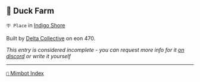 ## 🦆 Duck Farm

`🪧 Place` in [Indigo Shore](<https://zeithalt.github.io/r/indigo_shore.html>)

Built by [Delta Collective](<https://zeithalt.github.io/r/delta_collective.html>) on eon 470.

_This entry is considered incomplete - you can request more info for it [on discord](<https://discord.com/channels/562910943848169472/1173922660489633802>) or write it yourself_


-----
[`📑` Mimbot Index](<https://zeithalt.github.io/r/#7e10>)
<!---
keywords: dc, indigo shore
aliases: 
-->